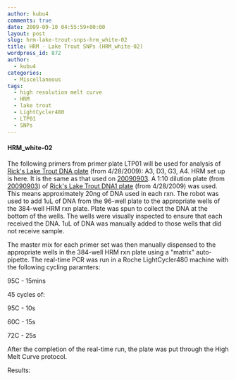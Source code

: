 ```yaml
---
author: kubu4
comments: true
date: 2009-09-10 04:55:59+00:00
layout: post
slug: hrm-lake-trout-snps-hrm_white-02
title: HRM - Lake Trout SNPs (HRM_white-02)
wordpress_id: 872
author:
  - kubu4
categories:
  - Miscellaneous
tags:
  - high resolution melt curve
  - HRM
  - lake trout
  - LightCycler480
  - LTP01
  - SNPs
---
```


#### HRM_white-02



The following primers from primer plate LTP01 will be used for analysis of [Rick's Lake Trout DNA plate](http://eagle.fish.washington.edu/Arabidopsis/Lake%20Trout%20DNA1%20Plate%2020090428.jpg) (from 4/28/2009): A3, D3, G3, A4. HRM set up is here. It is the same as that used on [20090903](/Sam%27s+Working+Notebook+Sept-Oct+2009#sjw20090903). A 1:10 dilution plate (from [20090903](/Sam%27s+Working+Notebook+Sept-Oct+2009#sjw20090903)) of [Rick's Lake Trout DNA1 plate](http://eagle.fish.washington.edu/Arabidopsis/Lake%20Trout%20DNA1%20Plate%2020090428.jpg) (from 4/28/2009) was used. This means approximately 20ng of DNA used in each rxn. The robot was used to add 1uL of DNA from the 96-well plate to the appropriate wells of the 384-well HRM rxn plate. Plate was spun to collect the DNA at the bottom of the wells. The wells were visually inspected to ensure that each received the DNA. 1uL of DNA was manually added to those wells that did not receive sample.

The master mix for each primer set was then manually dispensed to the appropriate wells in the 384-well HRM rxn plate using a "matrix" auto-pipette. The real-time PCR was run in a Roche LightCycler480 machine with the following cycling paramters:

95C - 15mins

45 cycles of:

95C - 10s

60C - 15s

72C - 25s

After the completion of the real-time run, the plate was put through the High Melt Curve protocol.

Results:
